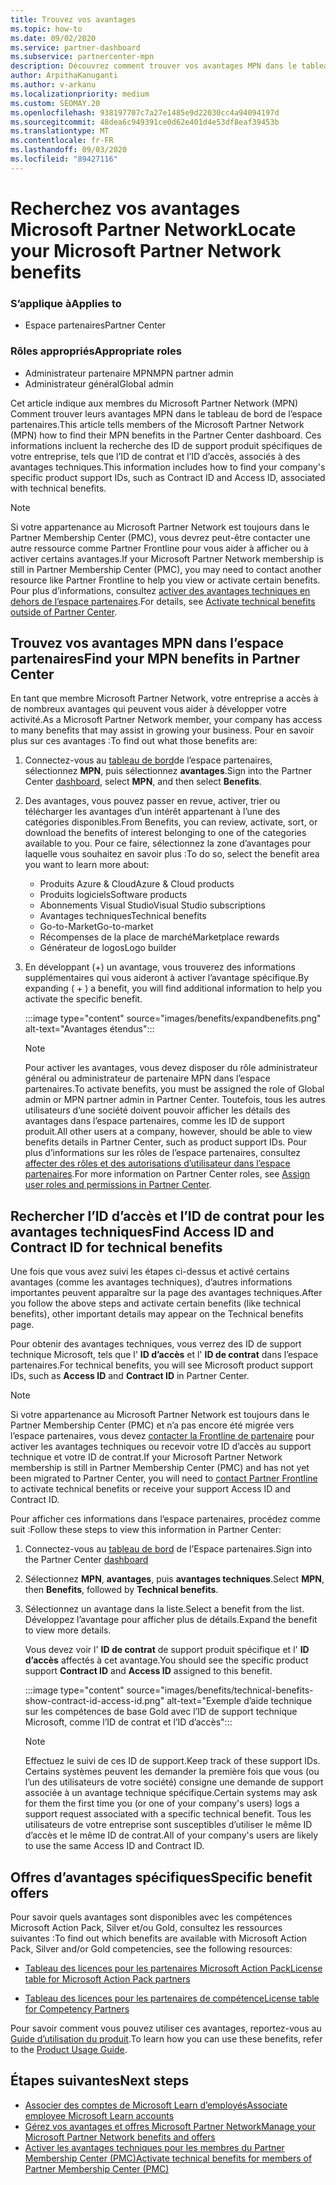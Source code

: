 ```yaml
---
title: Trouvez vos avantages
ms.topic: how-to
ms.date: 09/02/2020
ms.service: partner-dashboard
ms.subservice: partnercenter-mpn
description: Découvrez comment trouver vos avantages MPN dans le tableau de bord de l’espace partenaires.
author: ArpithaKanuganti
ms.author: v-arkanu
ms.localizationpriority: medium
ms.custom: SEOMAY.20
ms.openlocfilehash: 938197707c7a27e1485e9d22030cc4a94094197d
ms.sourcegitcommit: 48dea6c949391ce0d62e401d4e53df8eaf39453b
ms.translationtype: MT
ms.contentlocale: fr-FR
ms.lasthandoff: 09/03/2020
ms.locfileid: "89427116"
---
```

# <a name="locate-your-microsoft-partner-network-benefits"></a><span data-ttu-id="aa81e-103">Recherchez vos avantages Microsoft Partner Network</span><span class="sxs-lookup"><span data-stu-id="aa81e-103">Locate your Microsoft Partner Network benefits</span></span> 

### <a name="applies-to"></a><span data-ttu-id="aa81e-104">S’applique à</span><span class="sxs-lookup"><span data-stu-id="aa81e-104">Applies to</span></span>

- <span data-ttu-id="aa81e-105">Espace partenaires</span><span class="sxs-lookup"><span data-stu-id="aa81e-105">Partner Center</span></span>

### <a name="appropriate-roles"></a><span data-ttu-id="aa81e-106">Rôles appropriés</span><span class="sxs-lookup"><span data-stu-id="aa81e-106">Appropriate roles</span></span>

- <span data-ttu-id="aa81e-107">Administrateur partenaire MPN</span><span class="sxs-lookup"><span data-stu-id="aa81e-107">MPN partner admin</span></span>
- <span data-ttu-id="aa81e-108">Administrateur général</span><span class="sxs-lookup"><span data-stu-id="aa81e-108">Global admin</span></span>

<span data-ttu-id="aa81e-109">Cet article indique aux membres du Microsoft Partner Network (MPN) Comment trouver leurs avantages MPN dans le tableau de bord de l’espace partenaires.</span><span class="sxs-lookup"><span data-stu-id="aa81e-109">This article tells members of the Microsoft Partner Network (MPN) how to find their MPN benefits in the Partner Center dashboard.</span></span> <span data-ttu-id="aa81e-110">Ces informations incluent la recherche des ID de support produit spécifiques de votre entreprise, tels que l’ID de contrat et l’ID d’accès, associés à des avantages techniques.</span><span class="sxs-lookup"><span data-stu-id="aa81e-110">This information includes how to find your company's specific product support IDs, such as Contract ID and Access ID, associated with technical benefits.</span></span>

>[!NOTE]
> <span data-ttu-id="aa81e-111">Si votre appartenance au Microsoft Partner Network est toujours dans le Partner Membership Center (PMC), vous devrez peut-être contacter une autre ressource comme Partner Frontline pour vous aider à afficher ou à activer certains avantages.</span><span class="sxs-lookup"><span data-stu-id="aa81e-111">If your Microsoft Partner Network membership is still in Partner Membership Center (PMC), you may need to contact another resource like Partner Frontline to help you view or activate certain benefits.</span></span> <span data-ttu-id="aa81e-112">Pour plus d’informations, consultez [activer des avantages techniques en dehors de l’espace partenaires](partner-membership-center-tech-benefits-activate.md).</span><span class="sxs-lookup"><span data-stu-id="aa81e-112">For details, see [Activate technical benefits outside of Partner Center](partner-membership-center-tech-benefits-activate.md).</span></span>

## <a name="find-your-mpn-benefits-in-partner-center"></a><span data-ttu-id="aa81e-113">Trouvez vos avantages MPN dans l’espace partenaires</span><span class="sxs-lookup"><span data-stu-id="aa81e-113">Find your MPN benefits in Partner Center</span></span>

<span data-ttu-id="aa81e-114">En tant que membre Microsoft Partner Network, votre entreprise a accès à de nombreux avantages qui peuvent vous aider à développer votre activité.</span><span class="sxs-lookup"><span data-stu-id="aa81e-114">As a Microsoft Partner Network member, your company has access to many benefits that may assist in growing your business.</span></span> <span data-ttu-id="aa81e-115">Pour en savoir plus sur ces avantages :</span><span class="sxs-lookup"><span data-stu-id="aa81e-115">To find out what those benefits are:</span></span>

1. <span data-ttu-id="aa81e-116">Connectez-vous au [tableau de bord](https://partner.microsoft.com/dashboard/home)de l’espace partenaires, sélectionnez **MPN**, puis sélectionnez **avantages**.</span><span class="sxs-lookup"><span data-stu-id="aa81e-116">Sign into the Partner Center [dashboard](https://partner.microsoft.com/dashboard/home), select **MPN**, and then select **Benefits**.</span></span>

2. <span data-ttu-id="aa81e-117">Des avantages, vous pouvez passer en revue, activer, trier ou télécharger les avantages d’un intérêt appartenant à l’une des catégories disponibles.</span><span class="sxs-lookup"><span data-stu-id="aa81e-117">From Benefits, you can review, activate, sort, or download the benefits of interest belonging to one of the categories available to you.</span></span> <span data-ttu-id="aa81e-118">Pour ce faire, sélectionnez la zone d’avantages pour laquelle vous souhaitez en savoir plus :</span><span class="sxs-lookup"><span data-stu-id="aa81e-118">To do so, select the benefit area you want to learn more about:</span></span>

   - <span data-ttu-id="aa81e-119">Produits Azure & Cloud</span><span class="sxs-lookup"><span data-stu-id="aa81e-119">Azure & Cloud products</span></span>
   - <span data-ttu-id="aa81e-120">Produits logiciels</span><span class="sxs-lookup"><span data-stu-id="aa81e-120">Software products</span></span>
   - <span data-ttu-id="aa81e-121">Abonnements Visual Studio</span><span class="sxs-lookup"><span data-stu-id="aa81e-121">Visual Studio subscriptions</span></span>
   - <span data-ttu-id="aa81e-122">Avantages techniques</span><span class="sxs-lookup"><span data-stu-id="aa81e-122">Technical benefits</span></span>
   - <span data-ttu-id="aa81e-123">Go-to-Market</span><span class="sxs-lookup"><span data-stu-id="aa81e-123">Go-to-market</span></span>
   - <span data-ttu-id="aa81e-124">Récompenses de la place de marché</span><span class="sxs-lookup"><span data-stu-id="aa81e-124">Marketplace rewards</span></span>
   - <span data-ttu-id="aa81e-125">Générateur de logos</span><span class="sxs-lookup"><span data-stu-id="aa81e-125">Logo builder</span></span>

3. <span data-ttu-id="aa81e-126">En développant (+) un avantage, vous trouverez des informations supplémentaires qui vous aideront à activer l’avantage spécifique.</span><span class="sxs-lookup"><span data-stu-id="aa81e-126">By expanding ( + ) a benefit, you will find additional information to help you activate the specific benefit.</span></span>

   :::image type="content" source="images/benefits/expandbenefits.png" alt-text="Avantages étendus":::

   > [!NOTE]
   > <span data-ttu-id="aa81e-128">Pour activer les avantages, vous devez disposer du rôle administrateur général ou administrateur de partenaire MPN dans l’espace partenaires.</span><span class="sxs-lookup"><span data-stu-id="aa81e-128">To activate benefits, you must be assigned the role of Global admin or MPN partner admin in Partner Center.</span></span> <span data-ttu-id="aa81e-129">Toutefois, tous les autres utilisateurs d’une société doivent pouvoir afficher les détails des avantages dans l’espace partenaires, comme les ID de support produit.</span><span class="sxs-lookup"><span data-stu-id="aa81e-129">All other users at a company, however, should be able to view benefits details in Partner Center, such as product support IDs.</span></span> <span data-ttu-id="aa81e-130">Pour plus d’informations sur les rôles de l’espace partenaires, consultez [affecter des rôles et des autorisations d’utilisateur dans l’espace partenaires](permissions-overview.md).</span><span class="sxs-lookup"><span data-stu-id="aa81e-130">For more information on Partner Center roles, see [Assign user roles and permissions in Partner Center](permissions-overview.md).</span></span>

## <a name="find-access-id-and-contract-id-for-technical-benefits"></a><span data-ttu-id="aa81e-131">Rechercher l’ID d’accès et l’ID de contrat pour les avantages techniques</span><span class="sxs-lookup"><span data-stu-id="aa81e-131">Find Access ID and Contract ID for technical benefits</span></span>

<span data-ttu-id="aa81e-132">Une fois que vous avez suivi les étapes ci-dessus et activé certains avantages (comme les avantages techniques), d’autres informations importantes peuvent apparaître sur la page des avantages techniques.</span><span class="sxs-lookup"><span data-stu-id="aa81e-132">After you follow the above steps and activate certain benefits (like technical benefits), other important details may appear on the Technical benefits page.</span></span>

<span data-ttu-id="aa81e-133">Pour obtenir des avantages techniques, vous verrez des ID de support technique Microsoft, tels que l' **ID d’accès** et l' **ID de contrat** dans l’espace partenaires.</span><span class="sxs-lookup"><span data-stu-id="aa81e-133">For technical benefits, you will see Microsoft product support IDs, such as **Access ID** and **Contract ID** in Partner Center.</span></span>

>[!NOTE]
> <span data-ttu-id="aa81e-134">Si votre appartenance au Microsoft Partner Network est toujours dans le Partner Membership Center (PMC) et n’a pas encore été migrée vers l’espace partenaires, vous devez [contacter la Frontline de partenaire](partner-membership-center-tech-benefits-activate.md) pour activer les avantages techniques ou recevoir votre ID d’accès au support technique et votre ID de contrat.</span><span class="sxs-lookup"><span data-stu-id="aa81e-134">If your Microsoft Partner Network membership is still in Partner Membership Center (PMC) and has not yet been migrated to Partner Center, you will need to [contact Partner Frontline](partner-membership-center-tech-benefits-activate.md) to activate technical benefits or receive your support Access ID and Contract ID.</span></span>

 <span data-ttu-id="aa81e-135">Pour afficher ces informations dans l’espace partenaires, procédez comme suit :</span><span class="sxs-lookup"><span data-stu-id="aa81e-135">Follow these steps to view this information in Partner Center:</span></span>

1. <span data-ttu-id="aa81e-136">Connectez-vous au [tableau de bord](https://partner.microsoft.com/dashboard/home) de l’Espace partenaires.</span><span class="sxs-lookup"><span data-stu-id="aa81e-136">Sign into the Partner Center [dashboard](https://partner.microsoft.com/dashboard/home)</span></span>

2. <span data-ttu-id="aa81e-137">Sélectionnez **MPN**, **avantages**, puis **avantages techniques**.</span><span class="sxs-lookup"><span data-stu-id="aa81e-137">Select **MPN**, then **Benefits**, followed by **Technical benefits**.</span></span>

3. <span data-ttu-id="aa81e-138">Sélectionnez un avantage dans la liste.</span><span class="sxs-lookup"><span data-stu-id="aa81e-138">Select a benefit from the list.</span></span> <span data-ttu-id="aa81e-139">Développez l’avantage pour afficher plus de détails.</span><span class="sxs-lookup"><span data-stu-id="aa81e-139">Expand the benefit to view more details.</span></span> 

   <span data-ttu-id="aa81e-140">Vous devez voir l' **ID de contrat** de support produit spécifique et l' **ID d’accès** affectés à cet avantage.</span><span class="sxs-lookup"><span data-stu-id="aa81e-140">You should see the specific product support **Contract ID** and **Access ID** assigned to this benefit.</span></span>  

   :::image type="content" source="images/benefits/technical-benefits-show-contract-id-access-id.png" alt-text="Exemple d’aide technique sur les compétences de base Gold avec l’ID de support technique Microsoft, comme l’ID de contrat et l’ID d’accès":::

   > [!NOTE]
   > <span data-ttu-id="aa81e-142">Effectuez le suivi de ces ID de support.</span><span class="sxs-lookup"><span data-stu-id="aa81e-142">Keep track of these support IDs.</span></span> <span data-ttu-id="aa81e-143">Certains systèmes peuvent les demander la première fois que vous (ou l’un des utilisateurs de votre société) consigne une demande de support associée à un avantage technique spécifique.</span><span class="sxs-lookup"><span data-stu-id="aa81e-143">Certain systems may ask for them the first time you (or one of your company's users) logs a support request associated with a specific technical benefit.</span></span> <span data-ttu-id="aa81e-144">Tous les utilisateurs de votre entreprise sont susceptibles d’utiliser le même ID d’accès et le même ID de contrat.</span><span class="sxs-lookup"><span data-stu-id="aa81e-144">All of your company's users are likely to use the same Access ID and Contract ID.</span></span>

## <a name="specific-benefit-offers"></a><span data-ttu-id="aa81e-145">Offres d’avantages spécifiques</span><span class="sxs-lookup"><span data-stu-id="aa81e-145">Specific benefit offers</span></span>

<span data-ttu-id="aa81e-146">Pour savoir quels avantages sont disponibles avec les compétences Microsoft Action Pack, Silver et/ou Gold, consultez les ressources suivantes :</span><span class="sxs-lookup"><span data-stu-id="aa81e-146">To find out which benefits are available with Microsoft Action Pack, Silver and/or Gold competencies, see the following resources:</span></span>

- [<span data-ttu-id="aa81e-147">Tableau des licences pour les partenaires Microsoft Action Pack</span><span class="sxs-lookup"><span data-stu-id="aa81e-147">License table for Microsoft Action Pack partners</span></span>](https://assetsprod.microsoft.com/mpn/MPN-MAPS-Software-IUR-License-Table.xlsx)

- [<span data-ttu-id="aa81e-148">Tableau des licences pour les partenaires de compétence</span><span class="sxs-lookup"><span data-stu-id="aa81e-148">License table for Competency Partners</span></span>](https://assetsprod.microsoft.com/mpn-maps-software-iur-competency-license-table.docx)

<span data-ttu-id="aa81e-149">Pour savoir comment vous pouvez utiliser ces avantages, reportez-vous au [Guide d’utilisation du produit](https://assets.microsoft.com/MPN-MAPS-Product-Usage-Guide.pdf).</span><span class="sxs-lookup"><span data-stu-id="aa81e-149">To learn how you can use these benefits,  refer to the [Product Usage Guide](https://assets.microsoft.com/MPN-MAPS-Product-Usage-Guide.pdf).</span></span>

## <a name="next-steps"></a><span data-ttu-id="aa81e-150">Étapes suivantes</span><span class="sxs-lookup"><span data-stu-id="aa81e-150">Next steps</span></span>

- [<span data-ttu-id="aa81e-151">Associer des comptes de Microsoft Learn d’employés</span><span class="sxs-lookup"><span data-stu-id="aa81e-151">Associate employee Microsoft Learn accounts</span></span>](ms-learn-associate.md)
- [<span data-ttu-id="aa81e-152">Gérez vos avantages et offres Microsoft Partner Network</span><span class="sxs-lookup"><span data-stu-id="aa81e-152">Manage your Microsoft Partner Network benefits and offers</span></span>](manage-your-partner-network-benefits.md)
- [<span data-ttu-id="aa81e-153">Activer les avantages techniques pour les membres du Partner Membership Center (PMC)</span><span class="sxs-lookup"><span data-stu-id="aa81e-153">Activate technical benefits for members of Partner Membership Center (PMC)</span></span>](partner-membership-center-tech-benefits-activate.md)